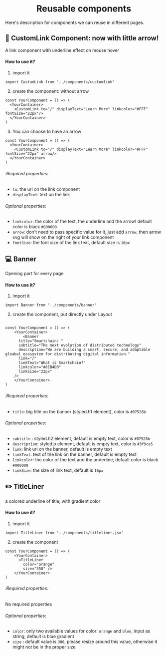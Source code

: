 <h1 align="center">
  Reusable components
</h1>
Here's description for components we can reuse in different pages.

## 🔗 CustomLink Component: now with little arrow!

A link component with underline effect on mouse hover

#### How to use it?

1. import it

```
import CustomLink from "../components/customlink"
```

2. create the component: without arrow

```
const YourComponent = () => (
  <YourContainer>
    <CustomLink to="/" displayText="Learn More" linkcolor="#FFF" fontSize="22px"/>
  </YourContainer>
)
```
3. You can choose to have an arrow
```
const YourComponent = () => (
  <YourContainer>
    <CustomLink to="/" displayText="Learn More" linkcolor="#FFF" fontSize="22px" arrow/>
  </YourContainer>
)
```

###### ❕Required properties:

- `to`: the url on the link component
- `displayText`: text on the link

###### Optional properties:

- `linkcolor`: the color of the text, the underline and the arrow! default color is black `#000000`
- `arrow`: don't need to pass specific value for it, just add `arrow`, then arrow svg will show on the right of your link component
- `fontSize`: the font size of the link text, default size is `16px`

## 💻 Banner

Opening part for every page

#### How to use it?

1. import it

```
import Banner from "../components/banner"
```

2. create the component, put directly under Layout

```

const YourComponent = () => (
    <YourContainer>
        <Banner
      title="Smartchain: "
      subtitle="The next evolution of distributed technology"
      description="We are building a smart, secure, and adaptable gloabal ecosystem for distributing digital information."
      link="/"
      linkText="What is Smartchain?"
      linkcolor="#8EB4D0"
      linkSize="22px"
    />
    </YourContainer>
)
```

###### ❕Required properties:

- `title`: big title on the banner (styled.h1 element), color is `#07528b`

###### Optional properties:

- `subtitle` : styled.h2 element, default is empty text, color is `#07528b`
- `description`: styled.p element, default is empty text, color is `#3f9ce5`
- `link`: link url on the banner, default is empty text
- `linkText`: text of the link on the banner, default is empty text
- `linkcolor`: the color of the text and the underline, default color is black `#000000`
- `linkSize`: the size of link text, default is `16px`

## ✏️ TitleLiner

a colored underline of title, with gradient color

#### How to use it?

1. import it

```
import TitleLiner from "../components/titleliner.jsx"
```

2. create the component

```
const YourComponent = () => (
    <YourContainer>
      <TitleLiner
        color="orange"
        size="350" />
    </YourContainer>
)
```

###### ❕Required properties:

No required properties

###### Optional properties:

- `color`: only two available values for color: `orange` and `blue`, input as string, default is blue gradient
- `size` : default value is `300`, please resize around this value, otherwise it might not be in the proper size
